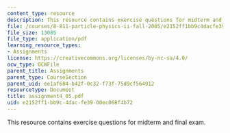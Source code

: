 ```yaml
---
content_type: resource
description: This resource contains exercise questions for midterm and final exam.
file: /courses/8-811-particle-physics-ii-fall-2005/e2152ff1bb9c4dacfe3900ec068f4b72_assignment4_05.pdf
file_size: 13085
file_type: application/pdf
learning_resource_types:
- Assignments
license: https://creativecommons.org/licenses/by-nc-sa/4.0/
ocw_type: OCWFile
parent_title: Assignments
parent_type: CourseSection
parent_uid: ee1af684-b42f-0c32-f73f-75d9cf564912
resourcetype: Document
title: assignment4_05.pdf
uid: e2152ff1-bb9c-4dac-fe39-00ec068f4b72
---
```

This resource contains exercise questions for midterm and final exam.